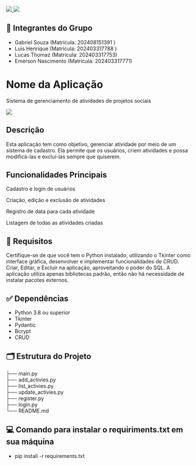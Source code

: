 <a href= 'https://www.python.org/'>
    <img src='https://skillicons.dev/icons?i=python'/>
    <img src='https://cdn.discordapp.com/attachments/1273399725479039101/1377437755931361340/images.png?ex=684036a0&is=683ee520&hm=1c1571ddd3d9c31f921f0f0fb23444a6e41e64f5b8a9e1ed9694f7d434446bc7&'/>
  
    
</a>

## 🔹 Integrantes do Grupo

- Gabriel Souza (Matrícula: 202408151391 )
- Luis Henrique (Matrícula: 202403317788 )
- Lucas Thomaz (Matrícula: 202403317753)
- Emerson Nascimento (Matrícula: 202403317771)

# Nome da Aplicação
Sistema de gerenciamento de atividades de projetos sociais

  <img src='https://cdn.discordapp.com/attachments/1273399725479039101/1377443880231764028/BCO.png?ex=68403c54&is=683eead4&hm=0212fb17c84a1072526576aedd2a91859b8ad9767af8c03bdf30d53c71dcf1ba&'/>
  

## Descrição

Esta aplicação tem como objetivo, gerenciar atividade por meio de um sistema de cadastro. Ela permite que os usuários, criem atividades e possa modificá-las e excluí-las sempre que quiserem. 

## Funcionalidades Principais

Cadastro e login de usuários

Criação, edição e exclusão de atividades

Registro de data para cada atividade

Listagem de todas as atividades criadas

## 🧰 Requisitos

Certifique-se de que você tem o Python instalado, utilizando o Tkinter como interface gráfica, desenvolver e implementar funcionalidades de CRUD. Criar, Editar, e Excluir na aplicação, aproveitando o poder do SQL. A aplicação utiliza apenas bibliotecas padrão, então não há necessidade de instalar pacotes externos.


## ✅ Dependências

- Python 3.8 ou superior
- Tkinter
- Pydantic
- Bcrypt
- CRUD

## 🗂️ Estrutura do Projeto

├── main.py            
├── add_activies.py       
├── list_activies.py       
├── update_activies.py        
├── register.py  
├── login.py           
└── README.md

##  💻 Comando para instalar o requiriments.txt em sua máquina

- pip install -r requirements.txt



  






